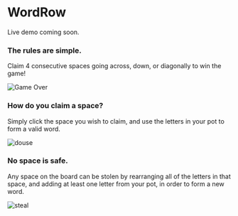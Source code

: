 # WordRow

Live demo coming soon.

### The rules are simple.
Claim 4 consecutive spaces going across, down, or diagonally to win the game!

![Game Over](https://github.com/jes708/stackathon/blob/master/Screenshots/WR%2020.png "Purple wins diagonally")

### How do you claim a space?
Simply click the space you wish to claim, and use the letters in your pot to form a valid word.

![douse](https://github.com/jes708/stackathon/blob/master/Screenshots/WR%203.png "Red plays douse")

### No space is safe.
Any space on the board can be stolen by rearranging all of the letters in that space, and adding at least one letter from your pot, in order to form a new word.

![steal](https://github.com/jes708/stackathon/blob/master/Screenshots/WR%204.png "Purple steals douse with moused")
